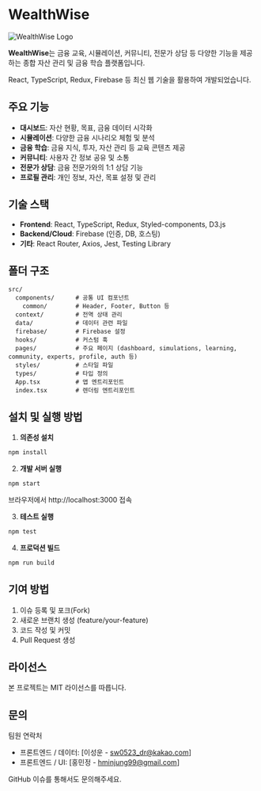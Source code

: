# WealthWise

![WealthWise Logo](./public/wealthwise-finance-bold-icon.ico)

**WealthWise**는 금융 교육, 시뮬레이션, 커뮤니티, 전문가 상담 등 다양한 기능을 제공하는 종합 자산 관리 및 금융 학습 플랫폼입니다.

React, TypeScript, Redux, Firebase 등 최신 웹 기술을 활용하여 개발되었습니다.

## 주요 기능

- **대시보드**: 자산 현황, 목표, 금융 데이터 시각화
- **시뮬레이션**: 다양한 금융 시나리오 체험 및 분석
- **금융 학습**: 금융 지식, 투자, 자산 관리 등 교육 콘텐츠 제공
- **커뮤니티**: 사용자 간 정보 공유 및 소통
- **전문가 상담**: 금융 전문가와의 1:1 상담 기능
- **프로필 관리**: 개인 정보, 자산, 목표 설정 및 관리

## 기술 스택

- **Frontend**: React, TypeScript, Redux, Styled-components, D3.js
- **Backend/Cloud**: Firebase (인증, DB, 호스팅)
- **기타**: React Router, Axios, Jest, Testing Library

## 폴더 구조

```
src/
  components/      # 공통 UI 컴포넌트
    common/        # Header, Footer, Button 등
  context/         # 전역 상태 관리
  data/            # 데이터 관련 파일
  firebase/        # Firebase 설정
  hooks/           # 커스텀 훅
  pages/           # 주요 페이지 (dashboard, simulations, learning, community, experts, profile, auth 등)
  styles/          # 스타일 파일
  types/           # 타입 정의
  App.tsx          # 앱 엔트리포인트
  index.tsx        # 렌더링 엔트리포인트
```

## 설치 및 실행 방법

1. **의존성 설치**

```bash
npm install
```

2. **개발 서버 실행**

```bash
npm start
```

브라우저에서 http://localhost:3000 접속

3. **테스트 실행**

```bash
npm test
```

4. **프로덕션 빌드**

```bash
npm run build
```

## 기여 방법

1. 이슈 등록 및 포크(Fork)
2. 새로운 브랜치 생성 (feature/your-feature)
3. 코드 작성 및 커밋
4. Pull Request 생성

## 라이선스

본 프로젝트는 MIT 라이선스를 따릅니다.

## 문의

팀원 연락처

- 프론트엔드 / 데이터: [이성운 - sw0523_dr@kakao.com]
- 프론트엔드 / UI: [홍민정 - hminjung99@gmail.com]

GitHub 이슈를 통해서도 문의해주세요.
